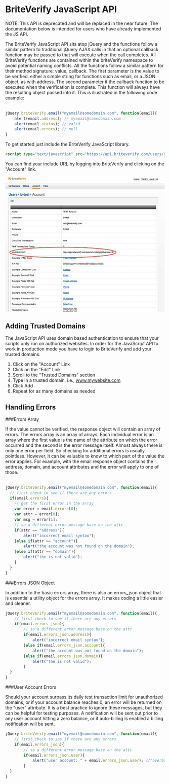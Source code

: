 BriteVerify JavaScript API
==========================

NOTE: This API is deprecated and will be replaced in the near future. The documentation below is intended for users who have already implemented the JS API.


The BriteVerify JavaScript API sits atop jQuery and the functions follow a similar pattern to traditional jQuery AJAX calls in that an optional callback function may be passed to that will execute when the call completes. All BriteVerify functions are contained within the briteVerify namespace to avoid potential naming conflicts. All the functions follow a similar pattern for their method signature: value, callback. The first parameter is the value to be verified, either a simple string for functions such as email, or a JSON object, as with address. The second parameter it the callback function to be executed when the verification is complete. This function will always have the resulting object passed into it. This is illustrated in the following code example:

```JavaScript

jQuery.briteVerify.email("myemail@somedomain.com", function(email){
	alert(email.address); // myemail@somedomain.com
	alert(email.status); // valid
	alert(email.errors); // null
} 
```

To get started just include the BriteVerify JavaScript library.

```HTML
<script type="text/javascript" src="https://api.briteverify.com/users/your-username/api.js?version=01"></script>
```

You can find your include URL by logging into BriteVerify and clicking on the "Account" link.

![alt text](https://github.com/BriteVerify/BriteCode/raw/master/images/bv_account_js.jpg)

Adding Trusted Domains
----------------------

The JavaScript API uses domain based authentication to ensure that your scripts only run on authorized websites. In order for the JavaScript API to work in production mode you have to login to BriteVerify and add your trusted domains.

1. Click on the "Account" Link
2. Click on the "Edit" Link
3. Scroll to the "Trusted Domains" section
4. Type in a trusted domain, i.e., www.mywebsite.com
5. Click Add
6. Repeat for as many domains as needed


Handling Errors
---------------

###Errors Array

If the value cannot be verified, the response object will contain an array of errors. The errors array is an array of arrays. Each individual error is an array where the first value is the name of the attribute on which the error occurred and the second is the error message itself. Almost always there is only one error per field. So checking for additional errors is usually pointless. However, it can be valuable to know to which part of the value the error applies. For example, with the email response object contains the address, domain, and account attributes and the error will apply to one of those.

```JavaScript

jQuery.briteVerify.email("myemail@somedomain.com", function(email){
  // first check to see if there are any errors
  if(email.errors){
  	// get the first error in the array
  	var error = email.errors[0];
  	var attr = error[0];
  	var msg = error[1];
  	// so a different error message base on the attr
  	if(attr == "address"){
  		alert("incorrect email syntax");
  	}else if(attr == "account"){
  		alert("the account was not found on the domain");
  	}else if(attr == "domain"){
  		alert("the is not valid");
  	}
  }
} 
```

###Errors JSON Object

In addition to the basic errors array, there is also an errors_json object that is essential a utility object for the errors array. It makes coding a little easier and cleaner.

```JavaScript
jQuery.briteVerify.email("myemail@somedomain.com", function(email){
	// first check to see if there are any errors
	if(email.errors_json){
		// so a different error message base on the attr
		if(email.errors_json.address){
			alert("incorrect email syntax");
		}else if(email.errors_json.account){
			alert("the account was not found on the domain");
		}else if(email.errors_json.domain){
			alert("the is not valid");
		}
  }
} 
```

###User Account Errors

Should your account surpass its daily test transaction limit for unauthorized domains, or if your account balance reaches 0, an error will be returned on the "user" attribute. It is a best practice to ignore these messages, but they can be helpful for testing purposes. A notification will be sent out prior to any user account hitting a zero balance, or if auto-billing is enabled a billing notification will be sent.

```JavaScript
jQuery.briteVerify.email("myemail@somedomain.com", function(email){
	// first check to see if there are any errors
	if(email.errors_json){
		// so a different error message base on the attr
		if(email.errors_json.user){
			alert("user account: " + email.errors_json.user); //"overbalance"
		}
  }
}
``` 
